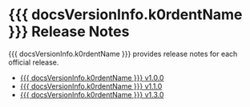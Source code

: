 # {{{ docsVersionInfo.k0rdentName }}} Release Notes

{{{ docsVersionInfo.k0rdentName }}} provides release notes for each official release.

- [{{{ docsVersionInfo.k0rdentName }}} v1.0.0](release-notes-v1.0.0.md)
- [{{{ docsVersionInfo.k0rdentName }}} v1.1.0](release-notes-v1.1.0.md)
- [{{{ docsVersionInfo.k0rdentName }}} v1.3.0](release-notes-v1.3.0.md)